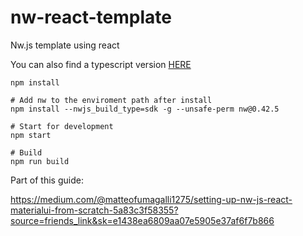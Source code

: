 # nw-react-template
Nw.js template using react

You can also find a typescript version [HERE](https://github.com/matteofumagalli1275/nw-react-typescript-template)

```
npm install

# Add nw to the enviroment path after install
npm install --nwjs_build_type=sdk -g --unsafe-perm nw@0.42.5

# Start for development
npm start

# Build
npm run build
```

Part of this guide:

https://medium.com/@matteofumagalli1275/setting-up-nw-js-react-materialui-from-scratch-5a83c3f58355?source=friends_link&sk=e1438ea6809aa07e5905e37af6f7b866
